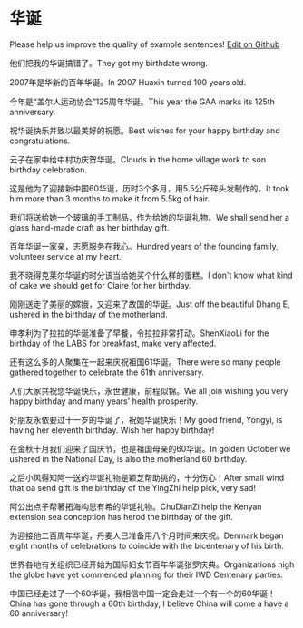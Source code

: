 # 华诞

Please help us improve the quality of example sentences! [Edit on Github](https://github.com/jiyushe/jiyu-example-sentence-source/blob/main/chinese/huadan.md)

<p><span class="chinese">他们把我的华诞搞错了。</span><span class="english">They got my birthdate wrong.</span></p>

<p><span class="chinese">2007年是华新的百年华诞。</span><span class="english">In 2007 Huaxin turned 100 years old.</span></p>

<p><span class="chinese">今年是“盖尔人运动协会”125周年华诞。</span><span class="english">This year the GAA marks its 125th anniversary.</span></p>

<p><span class="chinese">祝华诞快乐并致以最美好的祝愿。</span><span class="english">Best wishes for your happy birthday and congratulations.</span></p>

<p><span class="chinese">云子在家中给中村功庆贺华诞。</span><span class="english">Clouds in the home village work to son birthday celebration.</span></p>

<p><span class="chinese">这是他为了迎接新中国60华诞，历时3个多月，用5.5公斤碎头发制作的。</span><span class="english">It took him more than 3 months to make it from 5.5kg of hair.</span></p>

<p><span class="chinese">我们将送给她一个玻璃的手工制品，作为给她的华诞礼物。</span><span class="english">We shall send her a glass hand-made craft as her birthday gift.</span></p>

<p><span class="chinese">百年华诞一家亲，志愿服务在我心。</span><span class="english">Hundred years of the founding family, volunteer service at my heart.</span></p>

<p><span class="chinese">我不晓得克莱尔华诞的时分该当给她买个什么样的蛋糕。</span><span class="english">I don't know what kind of cake we should get for Claire for her birthday.</span></p>

<p><span class="chinese">刚刚送走了美丽的嫦娥，又迎来了故国的华诞。</span><span class="english">Just off the beautiful Dhang E, ushered in the birthday of the motherland.</span></p>

<p><span class="chinese">申孝利为了拉拉的华诞准备了早餐，令拉拉非常打动。</span><span class="english">ShenXiaoLi for the birthday of the LABS for breakfast, make very affected.</span></p>

<p><span class="chinese">还有这么多的人聚集在一起来庆祝祖国61华诞。</span><span class="english">There were so many people gathered together to celebrate the 61th anniversary.</span></p>

<p><span class="chinese">人们大家共祝您华诞快乐，永世健康，前程似锦。</span><span class="english">We all join wishing you very happy birthday and many years' health prosperity.</span></p>

<p><span class="chinese">好朋友永依要过十一岁的华诞了，祝她华诞快乐！</span><span class="english">My good friend, Yongyi, is having her eleventh birthday. Wish her happy birthday!</span></p>

<p><span class="chinese">在金秋十月我们迎来了国庆节，也是祖国母亲的60华诞。</span><span class="english">In golden October we ushered in the National Day, is also the motherland 60 birthday.</span></p>

<p><span class="chinese">之后小风得知阿一送的华诞礼物是颖芝帮助挑的，十分伤心！</span><span class="english">After small wind that oa send gift is the birthday of the YingZhi help pick, very sad!</span></p>

<p><span class="chinese">阿公出点子帮著拓海构思有希的华诞礼物。</span><span class="english">ChuDianZi help the Kenyan extension sea conception has herod the birthday of the gift.</span></p>

<p><span class="chinese">为迎接他二百周年华诞，丹麦人已准备用八个月时间来庆祝。</span><span class="english">Denmark began eight months of celebrations to coincide with the bicentenary of his birth.</span></p>

<p><span class="chinese">世界各地有关组织已经开始为国际妇女节百年华诞张罗庆典。</span><span class="english">Organizations nigh the globe have yet commenced planning for their IWD Centenary parties.</span></p>

<p><span class="chinese">中国已经走过了一个60华诞，我相信中国一定会走过一个有一个的60华诞！</span><span class="english">China has gone through a 60th birthday, I believe China will come a have a 60 anniversary!</span></p>

